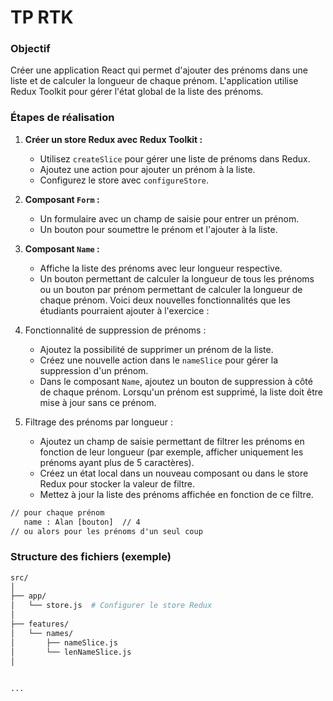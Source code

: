 # TP RTK 

### Objectif

Créer une application React qui permet d'ajouter des prénoms dans une liste et de calculer la longueur de chaque prénom. L'application utilise Redux Toolkit pour gérer l'état global de la liste des prénoms.

### Étapes de réalisation

1. **Créer un store Redux avec Redux Toolkit :**
   - Utilisez `createSlice` pour gérer une liste de prénoms dans Redux.
   - Ajoutez une action pour ajouter un prénom à la liste.
   - Configurez le store avec `configureStore`.

2. **Composant `Form` :**
   - Un formulaire avec un champ de saisie pour entrer un prénom.
   - Un bouton pour soumettre le prénom et l'ajouter à la liste.

3. **Composant `Name` :**
   - Affiche la liste des prénoms avec leur longueur respective.
   - Un bouton permettant de calculer la longueur de tous les prénoms ou un bouton par prénom permettant de calculer la longueur de chaque prénom.
Voici deux nouvelles fonctionnalités que les étudiants pourraient ajouter à l'exercice :

4. Fonctionnalité de suppression de prénoms :
   - Ajoutez la possibilité de supprimer un prénom de la liste.
   - Créez une nouvelle action dans le `nameSlice` pour gérer la suppression d'un prénom.
   - Dans le composant `Name`, ajoutez un bouton de suppression à côté de chaque prénom. Lorsqu'un prénom est supprimé, la liste doit être mise à jour sans ce prénom.

5. Filtrage des prénoms par longueur :
   - Ajoutez un champ de saisie permettant de filtrer les prénoms en fonction de leur longueur (par exemple, afficher uniquement les prénoms ayant plus de 5 caractères).
   - Créez un état local dans un nouveau composant ou dans le store Redux pour stocker la valeur de filtre.
   - Mettez à jour la liste des prénoms affichée en fonction de ce filtre.

```txt
// pour chaque prénom 
   name : Alan [bouton]  // 4
// ou alors pour les prénoms d'un seul coup

```

### Structure des fichiers (exemple)

```bash
src/
│
├── app/
│   └── store.js  # Configurer le store Redux
│
├── features/
│   └── names/
│       ├── nameSlice.js  
│       └── lenNameSlice.js   
│
 

...
```
